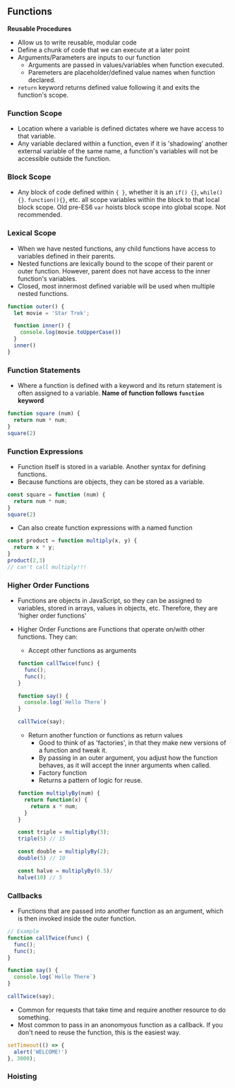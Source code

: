 ## Functions
**Reusable Procedures**
* Allow us to write reusable, modular code
* Define a chunk of code that we can execute at a later point
* Arguments/Parameters are inputs to our function
    * Arguments are passed in values/variables when function executed.
    * Paremeters are placeholder/defined value names when function declared.
* `return` keyword returns defined value following it and exits the function's scope.

### Function Scope
* Location where a variable is defined dictates where we have access to that variable.
* Any variable declared within a function, even if it is 'shadowing' another external variable of the same name, a function's variables will not be accessible outside the function.

### Block Scope
* Any block of code defined within `{ }`, whether it is an `if() {}`, `while(){}`. `function(){}`, etc. all scope variables within the block to that local block scope. Old pre-ES6 `var` hoists block scope into global scope. Not recommended.

### Lexical Scope
* When we have nested functions, any child functions have access to variables defined in their parents.
* Nested functions are lexically bound to the scope of their parent or outer function. However, parent does not have access to the inner function's variables. 
* Closed, most innermost defined variable will be used when multiple nested functions. 
```javascript
function outer() {
  let movie = 'Star Trek';

  function inner() {
    console.log(movie.toUpperCase())
  }
  inner()
}
```
### Function Statements
* Where a function is defined with a keyword and its return statement is often assigned to a variable. **Name of function follows `function` keyword**
```javascript
function square (num) {
  return num * num;
}
square(2)
```

### Function Expressions
* Function itself is stored in a variable. Another syntax for defining functions.
* Because functions are objects, they can be stored as a variable.
```javascript
const square = function (num) {
  return num * num;
}
square(2)
```
* Can also create function expressions with a named function
```javascript
const product = function multiply(x, y) {
  return x * y;
}
product(2,3)
// can't call multiply!!!
```

### Higher Order Functions
* Functions are objects in JavaScript, so they can be assigned to variables, stored in arrays, values in objects, etc. Therefore, they are 'higher order functions'
* Higher Order Functions are Functions that operate on/with other functions. They can:
    * Accept other functions as arguments
    ```javascript
    function callTwice(func) {
      func();
      func();
    }

    function say() {
      console.log(`Hello There`)
    }

    callTwice(say);
    ```

    * Return another function or functions as return values
        * Good to think of as 'factories', in that they make new versions of a function and tweak it.
        * By passing in an outer argument, you adjust how the function behaves, as it will accept the inner arguments when called.
        * Factory function
        * Returns a pattern of logic for reuse.
    ```javascript
    function multiplyBy(num) {
      return function(x) {
        return x * num;
      }
    }
    
    const triple = multiplyBy(3);
    triple(5) // 15

    const double = multiplyBy(2);
    double(5) // 10
    
    const halve = multiplyBy(0.5)/
    halve(10) // 5
    ```

### Callbacks
* Functions that are passed into another function as an argument, which is then invoked inside the outer function.
```javascript
// Example
function callTwice(func) {
  func();
  func();
}

function say() {
  console.log(`Hello There`)
}

callTwice(say);
```
* Common for requests that take time and require another resource to do something.
* Most common to pass in an anonomyous function as a callback. If you don't need to reuse the function, this is the easiest way.
```javascript
setTimeout(() => {
  alert('WELCOME!')
}, 3000);
```


### Hoisting